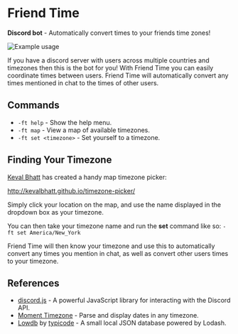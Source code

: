 # Friend Time

**Discord bot** - Automatically convert times to your friends time zones!

![Example usage](https://i.imgur.com/UqXDkJn.png)

If you have a discord server with users across multiple countries and timezones then this is the bot for you! With Friend Time you can easily coordinate times between users. Friend Time will automatically convert any times mentioned in chat to the times of other users.

## Commands

* `-ft help` \- Show the help menu.
* `-ft map` \- View a map of available timezones.
* `-ft set <timezone>` \- Set yourself to a timezone.

## Finding Your Timezone

[Keval Bhatt](https://github.com/kevalbhatt) has created a handy map timezone picker:

http://kevalbhatt.github.io/timezone-picker/

Simply click your location on the map, and use the name displayed in the dropdown box as your timezone.

You can then take your timezone name and run the **set** command like so:
`-ft set America/New_York`

Friend Time will then know your timezone and use this to automatically convert any times you mention in chat, as well as convert other users times to your timezone.


## References

* [discord.js](https://discord.js.org/) - A powerful JavaScript library for interacting with the Discord API.
* [Moment Timezone](https://momentjs.com/timezone/) - Parse and display dates in any timezone.
* [Lowdb](https://github.com/typicode/lowdb) by [typicode](https://github.com/typicode) - A small local JSON database powered by Lodash.
